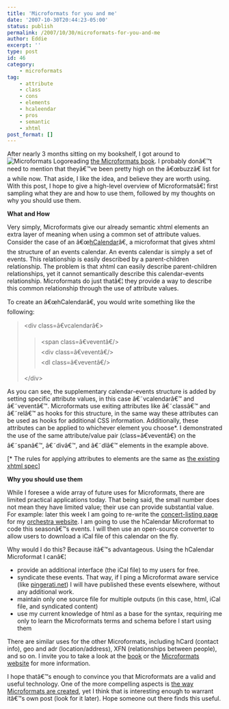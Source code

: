 ```yaml
---
title: 'Microformats for you and me'
date: '2007-10-30T20:44:23-05:00'
status: publish
permalink: /2007/10/30/microformats-for-you-and-me
author: Eddie
excerpt: ''
type: post
id: 46
category:
    - microformats
tag:
    - attribute
    - class
    - cons
    - elements
    - hcaleendar
    - pros
    - semantic
    - xhtml
post_format: []
---
```

After nearly 3 months sitting on my bookshelf, I got around to ![Microformats Logo](../../../../uploads/2007/10/microformats1.png "Microformats Logo")reading [the Microformats book](http://microformats.org/blog/2007/04/19/microformats-the-book/). I probably donâ€™t need to mention that theyâ€™ve been pretty high on the â€œbuzzâ€&#157; list for a while now. That aside, I like the idea, and believe they are worth using. With this post, I hope to give a high-level overview of Microformatsâ€¦ first sampling what they are and how to use them, followed by my thoughts on why you should use them.

**What and How**

Very simply, Microformats give our already semantic xhtml elements an extra layer of meaning when using a common set of attribute values. Consider the case of an â€œ[hCalendar](http://microformats.org/wiki/hcalendar)â€&#157;, a microformat that gives xhtml the structure of an events calendar. An events calendar is simply a set of events. This relationship is easily described by a parent-children relationship. The problem is that xhtml can easily describe parent-children relationships, yet it cannot semantically describe this calendar-events relationship. Microformats do just thatâ€¦ they provide a way to describe this common relationship through the use of attribute values.

To create an â€œhCalendarâ€&#157;, you would write something like the following:

> &lt;div class=â€&#157;vcalendarâ€&#157;&gt;
> 
> > &lt;span class=â€&#157;veventâ€&#157;/&gt;  
> > &lt;div class=â€&#157;veventâ€&#157;/&gt;  
> > &lt;dl class=â€&#157;veventâ€&#157;/&gt;
> 
> &lt;/div&gt;

As you can see, the supplementary calendar-events structure is added by setting specific attribute values, in this case â€˜vcalendarâ€™ and â€˜veventâ€™. Microformats use exiting attributes like â€˜classâ€™ and â€˜relâ€™ as hooks for this structure, in the same way these attributes can be used as hooks for additional CSS information. Additionally, these attributes can be applied to whichever element you choose\*. I demonstrated the use of the same attribute/value pair (class=â€&#157;veventâ€&#157;) on the â€˜spanâ€™, â€˜divâ€™, and â€˜dlâ€™ elements in the example above.

\[\* The rules for applying attributes to elements are the same as [the existing xhtml spec](http://www.w3.org/TR/xhtml11/)\]

**Why you should use them**

While I foresee a wide array of future uses for Microformats, there are limited practical applications today. That being said, the small number does not mean they have limited value; their use can provide substantial value. For example: later this week I am going to re-write the [concert-listing page](http://columbiaorchestra.org/season/) for my [ orchestra website](http://columbiaorchestra.org). I am going to use the hCalendar Microformat to code this seasonâ€™s events. I will then use an open-source converter to allow users to download a iCal file of this calendar on the fly.

Why would I do this? Because itâ€™s advantageous. Using the hCalendar Microformat I canâ€¦

- provide an additional interface (the iCal file) to my users for free.
- syndicate these events. That way, if I ping a Microformat aware service (like [pingerati.net](http://pingerati.net/)) I will have published these events elsewhere, without any additional work.
- maintain only one source file for multiple outputs (in this case, html, iCal file, and syndicated content)
- use my current knowledge of html as a base for the syntax, requiring me only to learn the Microformats terms and schema before I start using them

There are similar uses for the other Microformats, including hCard (contact info), geo and adr (location/address), XFN (relationships between people), and so on. I invite you to take a look at the [book](http://microformats.org/blog/2007/04/19/microformats-the-book/) or the [Microformats website](http://microformats.org/) for more information.

I hope thatâ€™s enough to convince you that Microformats are a valid and useful technology. One of the more compelling aspects is [the way Microformats are created](http://microformats.org/wiki/process), yet I think that is interesting enough to warrant itâ€™s own post (look for it later). Hope someone out there finds this useful.